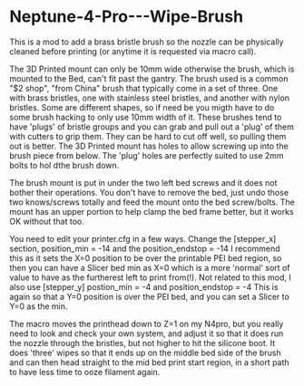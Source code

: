 # Neptune-4-Pro---Wipe-Brush
This is a mod to add a brass bristle brush so the nozzle can be physically cleaned before printing (or anytime it is requested via macro call).

The 3D Printed mount can only be 10mm wide otherwise the brush, which is mounted to the Bed, can't fit past the gantry.
The brush used is a common "$2 shop", "from China" brush that typically come in a set of three. One with brass bristles, one with stainless steel bristles, and another with nylon bristles. Some are different shapes, so if need be you migth have to do some brush hacking to only use 10mm width of it. These brushes tend to have 'plugs' of bristle groups and you can grab and pull out a 'plug' of them with cutters to grip them. They can be hard to cut off well, so pulling them out is better. The 3D Printed mount has holes to allow screwing up into the brush piece from below. The 'plug' holes are perfectly suited to use 2mm bolts to hol dthe brush down.

The brush mount is put in under the two left bed screws and it does not bother their operations. You don't have to remove the bed, just undo those two knows/screws totally and feed the mount onto the bed screw/bolts. The mount has an upper portion to help clamp the bed frame better, but it works OK without that too.

You need to edit your printer.cfg in a few ways. Change the [stepper_x] section, position_min = -14 and the position_endstop = -14
I recommend this as it sets the X=0 position to be over the printable PEI bed region, so then you can have a Slicer bed min as X=0 which is a more 'normal' sort of value to have as the furtherest left to print from(!).
Not related to this mod, I also use [stepper_y] postion_min = -4 and position_endstop = -4   This is again so that a Y=0 position is over the PEI bed, and you can set a Slicer to Y=0 as the min.

The macro moves the printhead down to Z=1 on my N4pro, but you really need to look and check your own system, and adjust it so that it does run the nozzle through the bristles, but not higher to hit the silicone boot.
It does 'three' wipes so that it ends up on the middle bed side of the brush and can then head straight to the mid bed print start region, in a short path to have less time to ooze filament again.

